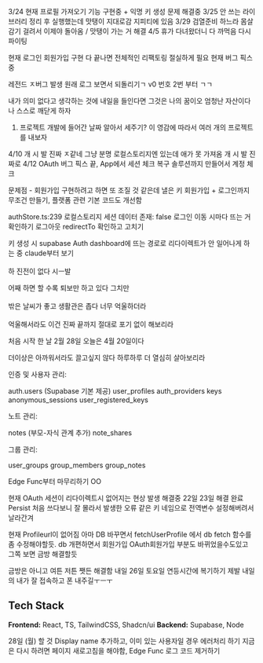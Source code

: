 3/24 현재 프로필 가져오기 기능 구현중 + 익명 키 생성 문제 해결중
3/25 안 쓰는 라이브러리 정리 후 실행했는데 맛탱이 지대로감 지피티에 있음
3/29 검열준비 하느라 몸살감기 걸려서 이제야 돌아옴 / 맛탱이 가는 거 해결
4/5 휴가 다녀왔더니 다 까먹음 다시 파이팅

현재 로그인 회원가입 구현 다 끝나면 전체적인 리팩토링 절실하게 필요 현재 버그 픽스중

레전드 ㅈ버그 발생 원래 로그 보면서 되돌리기ㄱ
v0 번호 2번 부터 ㄱㄱ

내가 의미 없다고 생각하는 것에 내일을 들인다면 그것은 나의 꿈이오 엄청난 자산이다
나 스스로 깨닫게 하자

1. 프로젝트 개발에 들어간 날짜 알아서 세주기?
   이 영감에 따라서 여러 개의 프로젝트를 내보자

4/10 개 시 발 진짜 ㅈ같네 그냥 분명 로컬스토리지엔 있는데 애가 못 가져옴 개 시 발 진짜로
4/12 OAuth 버그 픽스 끝, App에서 세션 체크 복구 솔루션까지 만들어서 계정 체크

문제점 - 회원가입 구현하려고 하면 또 조질 것 같은데 낼은 키 회원가입 + 로그인까지 무조건 만들기, 플랫폼 관련 기본 코드도 개선함

authStore.ts:239 로컬스토리지 세션 데이터 존재: false 로그인 이동 시마다 뜨는 거 확인하기
로그아웃 redirectTo 확인하고 고치기

키 생성 시 supabase Auth dashboard에 뜨는 경로로 리다이렉트가 안 일어나게 하는 중
claude부터 보기
<br/><br/>
하 진전이 없다 시ㅡ발

어째 하면 할 수록 퇴보만 하고 있다
그치만
<br/><br/>
밖은 날씨가 좋고 생활관은 좁다
너무 억울하더라
<br/><br/>
억울해서라도 이건 진짜 끝까지 절대로 포기 없이 해보리라

처음 시작 한 날 2월 28일
오늘은 4월 20일이다

더이상은 아까워서라도 끌고싶지 않다
하루하루 더 열심히 살아보리라

인증 및 사용자 관리:

auth.users (Supabase 기본 제공)
user_profiles
auth_providers
keys
anonymous_sessions
user_registered_keys

노트 관리:

notes (부모-자식 관계 추가)
note_shares

그룹 관리:

user_groups
group_members
group_notes

Edge Func부터 마무리하기 OO

현재 OAuth 세션이 리다이렉트시 없어지는 현상 발생 해결중 22일 23일 해결 완료 Persist 처음 쓰다보니 잘 몰라서 발생한 오류 같은 키 네임으로 전역변수 설정해버려서 날라간겨

현재 Profileurl이 없어짐 아마 DB 바꾸면서 fetchUserProfile 에서 db fetch 함수를 좀 수정해야할듯. db 개편하면서 회원가입 OAuth회원가입 부분도 바뀌었을수도있고 그쪽 보면 금방 해결할듯

금방은 아니고 여튼 저튼 쨋든 해결함
내일 26일 토요일 연등시간에 복기하기 제발 내일의 내가 잘 접속하고 폰 내주길ㅜㅡㅜ

## Tech Stack

**Frontend:** React, TS, TailwindCSS, Shadcn/ui
**Backend:** Supabase, Node

28일 (월) 할 것
Display name 추가하고, 이미 있는 사용자일 경우 에러처리 하기 지금은 다시 하려면 페이지 새로고침을 해야함, Edge Func 로그 코드 제거하기 